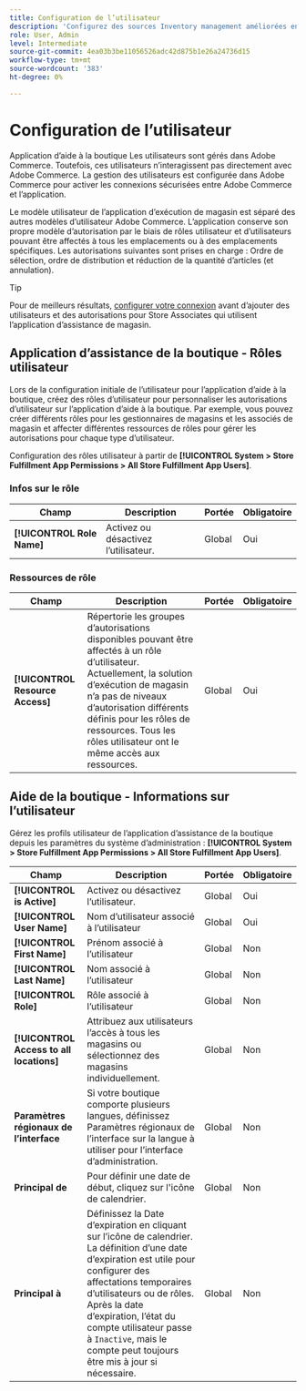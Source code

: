 ```yaml
---
title: Configuration de l’utilisateur
description: 'Configurez des sources Inventory management améliorées en tant que magasins marchands. '
role: User, Admin
level: Intermediate
source-git-commit: 4ea03b3be11056526adc42d875b1e26a24736d15
workflow-type: tm+mt
source-wordcount: '383'
ht-degree: 0%

---
```


# Configuration de l’utilisateur

Application d’aide à la boutique Les utilisateurs sont gérés dans Adobe Commerce. Toutefois, ces utilisateurs n’interagissent pas directement avec Adobe Commerce. La gestion des utilisateurs est configurée dans Adobe Commerce pour activer les connexions sécurisées entre Adobe Commerce et l’application.

Le modèle utilisateur de l’application d’exécution de magasin est séparé des autres modèles d’utilisateur Adobe Commerce. L’application conserve son propre modèle d’autorisation par le biais de rôles utilisateur et d’utilisateurs pouvant être affectés à tous les emplacements ou à des emplacements spécifiques. Les autorisations suivantes sont prises en charge : Ordre de sélection, ordre de distribution et réduction de la quantité d’articles (et annulation).

>[!TIP]
>
>Pour de meilleurs résultats, [configurer votre connexion](connect-set-up-service.md) avant d’ajouter des utilisateurs et des autorisations pour Store Associates qui utilisent l’application d’assistance de magasin.

## Application d’assistance de la boutique - Rôles utilisateur

Lors de la configuration initiale de l’utilisateur pour l’application d’aide à la boutique, créez des rôles d’utilisateur pour personnaliser les autorisations d’utilisateur sur l’application d’aide à la boutique. Par exemple, vous pouvez créer différents rôles pour les gestionnaires de magasins et les associés de magasin et affecter différentes ressources de rôles pour gérer les autorisations pour chaque type d’utilisateur.

Configuration des rôles utilisateur à partir de **[!UICONTROL System > Store Fulfillment App Permissions > All Store Fulfillment App Users]**.

### Infos sur le rôle

| **Champ** | **Description** | **Portée** | **Obligatoire** |
|----------------------------|-------------------------|-----------|--------------|
| **[!UICONTROL Role Name]** | Activez ou désactivez l’utilisateur. | Global | Oui |

### Ressources de rôle

| **Champ** | **Description** | **Portée** | **Obligatoire** |
|----------------------------------|--------------------------------------------------------------------------------------------------------------------------------------------------------------------------------------------------------------------------------------------|-----------|--------------|
| **[!UICONTROL Resource Access]** | Répertorie les groupes d’autorisations disponibles pouvant être affectés à un rôle d’utilisateur. Actuellement, la solution d’exécution de magasin n’a pas de niveaux d’autorisation différents définis pour les rôles de ressources. Tous les rôles utilisateur ont le même accès aux ressources. | Global | Oui |

## Aide de la boutique - Informations sur l’utilisateur

Gérez les profils utilisateur de l’application d’assistance de la boutique depuis les paramètres du système d’administration :  **[!UICONTROL System > Store Fulfillment App Permissions > All Store Fulfillment App Users]**.


| **Champ** | **Description** | **Portée** | **Obligatoire** |
|------------------------------------------|-------------------------------------------------------------------------------------------------------------------------------------------------------------------------------------------------------------------------------------------------------------------------|-----------|--------------|
| **[!UICONTROL is Active]** | Activez ou désactivez l’utilisateur. | Global | Oui |
| **[!UICONTROL User Name]** | Nom d’utilisateur associé à l’utilisateur | Global | Oui |
| **[!UICONTROL First Name]** | Prénom associé à l’utilisateur | Global | Non |
| **[!UICONTROL Last Name]** | Nom associé à l’utilisateur | Global | Non |
| **[!UICONTROL Role]** | Rôle associé à l’utilisateur | Global | Non |
| **[!UICONTROL Access to all locations]** | Attribuez aux utilisateurs l’accès à tous les magasins ou sélectionnez des magasins individuellement. | Global | Non |
| **Paramètres régionaux de l’interface** | Si votre boutique comporte plusieurs langues, définissez Paramètres régionaux de l’interface sur la langue à utiliser pour l’interface d’administration. | Global | Non |
| **Principal de** | Pour définir une date de début, cliquez sur l&#39;icône de calendrier. | Global | Non |
| **Principal à** | Définissez la Date d’expiration en cliquant sur l’icône de calendrier. La définition d’une date d’expiration est utile pour configurer des affectations temporaires d’utilisateurs ou de rôles. Après la date d’expiration, l’état du compte utilisateur passe à `Inactive`, mais le compte peut toujours être mis à jour si nécessaire. | Global | Non |





